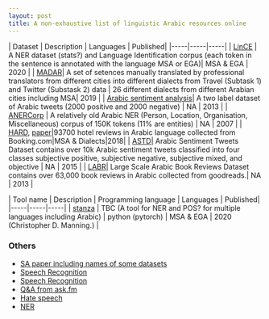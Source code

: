 ```yaml
---
layout: post
title: A non-exhaustive list of linguistic Arabic resources online
---
```


| Dataset | Description | Languages | Published|
|-----|-----|-----|
| [LinCE](https://ritual.uh.edu/lince/home) | A NER dataset (stats?) and Language Identification corpus (each token in the sentence is annotated with the language MSA or EGA)| MSA & EGA | 2020 |
| [MADAR](https://camel.abudhabi.nyu.edu/madar-shared-task-2019/)| A set of setences manually translated by professional translators from different cities into different dialects from Travel (Subtask 1) and Twitter (Substask 2) data | 26 different dialects from different Arabian cities including MSA| 2019 |
| [Arabic sentiment analysis](https://archive.ics.uci.edu/ml/datasets/Twitter+Data+set+for+Arabic+Sentiment+Analysis)| A two label dataset of Arabic tweets (2000 positive and 2000 negative) | NA | 2013 |
| [ANERCorp](https://github.com/EmnamoR/Arabic-named-entity-recognition) | A relatively old Arabic NER (Person, Location, Organisation, Miscellaneous) corpus of 150K tokens (11% are entities) | NA | 2007 |
| [HARD](https://github.com/elnagara/HARD-Arabic-Dataset), [paper](https://link.springer.com/chapter/10.1007/978-3-319-67056-0_3)|93700 hotel reviews in Arabic language collected from Booking.com|MSA & Dialects|2018|
| [ASTD](https://github.com/mahmoudnabil/ASTD)| Arabic Sentiment Tweets Dataset contains over 10k Arabic sentiment tweets classified into four classes subjective positive, subjective negative, subjective mixed, and objective | NA | 2015 |
| [LABR](https://github.com/mohamedadaly/LABR)| Large Scale Arabic Book Reviews Dataset contains over 63,000 book reviews in Arabic collected from goodreads.| NA | 2013 |


| Tool name | Description | Programming language | Languages | Published|
|-----|-----|-----|
| [stanza](https://stanfordnlp.github.io/stanza/) | TBC (A tool for NER and POS? for multiple languages including Arabic) | python (pytorch) | MSA & EGA | 2020 (Christopher D. Manning.) |


### Others
- [SA paper including names of some datasets](https://www.aclweb.org/anthology/C16-1228.pdf)
- [Speech Recognition](https://groups.csail.mit.edu/sls/downloads/adi17/) 
- [Speech Recognition](http://en.arabicspeechcorpus.com/)
- [Q&A from ask.fm](http://xminers.club/2017/07/22/arabic-qa-dataset/)
- [Hate speech](http://hatespeechdata.com/)
- [NER](https://fsalotaibi.kau.edu.sa/Pages-Arabic-NE-Corpora.aspx)
